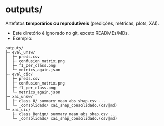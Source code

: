 # outputs/

Artefatos **temporários ou reprodutíveis** (predições, métricas, plots, XAI).

- Este diretório é ignorado no git, exceto READMEs/MDs.
- Exemplo:
```
outputs/
├─ eval_unsw/
│  ├─ preds.csv
│  ├─ confusion_matrix.png
│  ├─ f1_per_class.png
│  └─ metrics_again.json
├─ eval_cic/
│  ├─ preds.csv
│  ├─ confusion_matrix.png
│  ├─ f1_per_class.png
│  └─ metrics_again.json
├─ xai_unsw/
│  ├─ class_0/ summary_mean_abs_shap.csv ...
│  └─ _consolidado/ xai_shap_consolidado.(csv|md)
└─ xai_cic/
   ├─ class_Benign/ summary_mean_abs_shap.csv ...
   └─ _consolidado/ xai_shap_consolidado.(csv|md)
```
